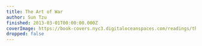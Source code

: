 ```yaml
---
title: The Art of War
author: Sun Tzu
finished: 2013-03-01T00:00:00.000Z
coverImage: https://book-covers.nyc3.digitaloceanspaces.com/readings/the-art-of-war-01.jpg
dropped: false
---
```


